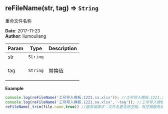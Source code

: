 ## reFileName(str, tag) ⇒ <code>String</code>
<p>重命文件名称</p>

**Date**: 2017-11-23  
**Author**: liumouliang  

| Param | Type | Description |
| --- | --- | --- |
| str | <code>String</code> |  |
| tag | <code>String</code> | <p>替换值</p> |

**Example**  
```javascript
console.log(reFileName('工号导入模板.1221.sa.xlsx')); //工号导入模板.1221.sa_2y954rg58x6000.xlsx
console.log(reFileName('工号导入模板.1221.sa.xlsx','-tag')); //工号导入模板.1221.sa-tag.xlsx
reFileName(_trim(file.name,true)) //服务端需求：文件名要去除空格，有空格服务端下载不了？？
```
